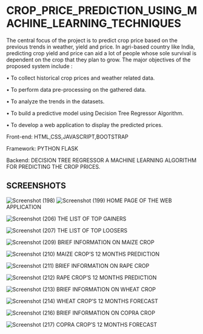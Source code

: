 # CROP_PRICE_PREDICTION_USING_MACHINE_LEARNING_TECHNIQUES

The central focus of the project is to predict crop price based on the previous trends in weather, yield and price. In agri-based country like India, predicting crop yield and price can aid a lot of people whose sole survival is dependent on the crop that they plan to grow. The major objectives of the proposed system include :

• To collect historical crop prices and weather related data.

• To perform data pre-processing on the gathered data.

• To analyze the trends in the datasets.

• To build a predictive model using Decision Tree Regressor Algorithm.

• To develop a web application to display the predicted prices.

Front-end:
HTML,CSS,JAVASCRIPT,BOOTSTRAP

Framework:
PYTHON FLASK

Backend:
DECISION TREE REGRESSOR A MACHINE LEARNING ALGORITHM FOR PREDICTING THE CROP PRICES.

## SCREENSHOTS

![Screenshot (198)](https://github.com/tameemghazali12/CROP_PRICE_PREDICTION_USING_MACHINE_LEARNING_TECHNIQUES/assets/125582182/798b1cd5-042a-48b6-a97c-19a8ce21e206)
![Screenshot (199)](https://github.com/tameemghazali12/CROP_PRICE_PREDICTION_USING_MACHINE_LEARNING_TECHNIQUES/assets/125582182/e6b2d2e2-e6e5-4ce8-8b87-d6e6326113be)
HOME PAGE OF THE WEB APPLICATION

![Screenshot (206)](https://github.com/tameemghazali12/CROP_PRICE_PREDICTION_USING_MACHINE_LEARNING_TECHNIQUES/assets/125582182/f769226e-e775-4dfb-a37c-330cc2932007)
THE LIST OF TOP GAINERS

![Screenshot (207)](https://github.com/tameemghazali12/CROP_PRICE_PREDICTION_USING_MACHINE_LEARNING_TECHNIQUES/assets/125582182/e570e91d-2521-46c0-8109-0bddb11f40bf)
THE LIST OF TOP LOOSERS

![Screenshot (209)](https://github.com/tameemghazali12/CROP_PRICE_PREDICTION_USING_MACHINE_LEARNING_TECHNIQUES/assets/125582182/79752cb5-5292-40d0-83c9-e9efc5a6e676)
BRIEF INFORMATION ON MAIZE CROP

![Screenshot (210)](https://github.com/tameemghazali12/CROP_PRICE_PREDICTION_USING_MACHINE_LEARNING_TECHNIQUES/assets/125582182/2175346f-8a19-4458-8874-d3ba0ad72057)
MAIZE CROP’S 12 MONTHS PREDICTION

![Screenshot (211)](https://github.com/tameemghazali12/CROP_PRICE_PREDICTION_USING_MACHINE_LEARNING_TECHNIQUES/assets/125582182/db00f085-7a5e-42cd-9c6d-9f32b4bfed66)
BRIEF INFORMATION ON RAPE CROP

![Screenshot (212)](https://github.com/tameemghazali12/CROP_PRICE_PREDICTION_USING_MACHINE_LEARNING_TECHNIQUES/assets/125582182/425d6f71-bc9d-4c44-9c77-17b15f242d44)
RAPE CROP’S 12 MONTHS PREDICTION

![Screenshot (213)](https://github.com/tameemghazali12/CROP_PRICE_PREDICTION_USING_MACHINE_LEARNING_TECHNIQUES/assets/125582182/0c8355d7-ca29-4fcc-b28f-6326865f05ae)
BRIEF INFORMATION ON WHEAT CROP

![Screenshot (214)](https://github.com/tameemghazali12/CROP_PRICE_PREDICTION_USING_MACHINE_LEARNING_TECHNIQUES/assets/125582182/b61ab64e-faf4-4512-8038-3e264818e784)
WHEAT CROP’S 12 MONTHS FORECAST

![Screenshot (216)](https://github.com/tameemghazali12/CROP_PRICE_PREDICTION_USING_MACHINE_LEARNING_TECHNIQUES/assets/125582182/ecfb1d09-4ea7-416f-bb3a-fef147b812c8)
BRIEF INFORMATION ON COPRA CROP

![Screenshot (217)](https://github.com/tameemghazali12/CROP_PRICE_PREDICTION_USING_MACHINE_LEARNING_TECHNIQUES/assets/125582182/8850dea4-968b-4f8e-bba6-34b27822b27f)
COPRA CROP’S 12 MONTHS FORECAST


